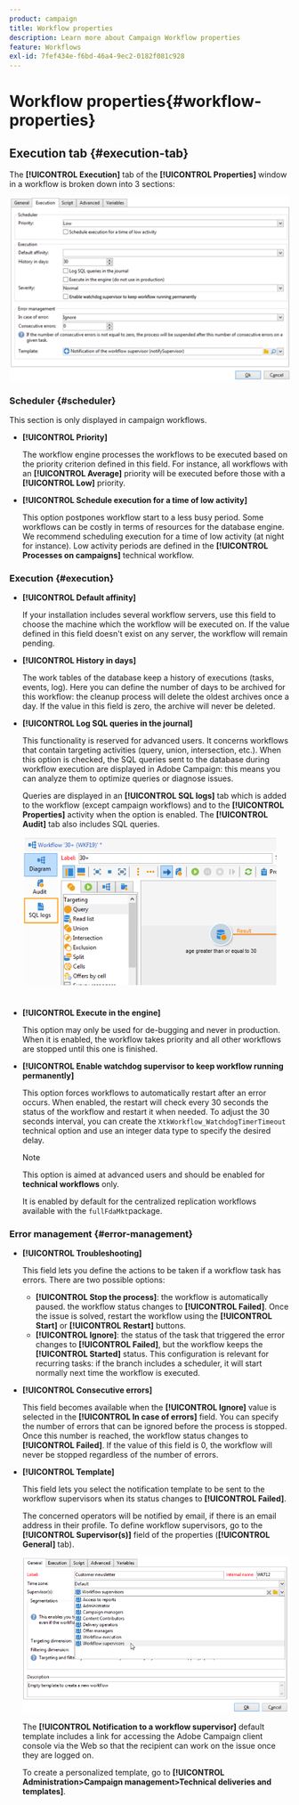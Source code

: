 ```yaml
---
product: campaign
title: Workflow properties
description: Learn more about Campaign Workflow properties
feature: Workflows
exl-id: 7fef434e-f6bd-46a4-9ec2-0182f081c928
---
```

# Workflow properties{#workflow-properties}

## Execution tab {#execution-tab}

The **[!UICONTROL Execution]** tab of the **[!UICONTROL Properties]** window in a workflow is broken down into 3 sections:

![](assets/wf_execution_tab.png)

### Scheduler {#scheduler}

This section is only displayed in campaign workflows.

* **[!UICONTROL Priority]**

  The workflow engine processes the workflows to be executed based on the priority criterion defined in this field. For instance, all workflows with an **[!UICONTROL Average]** priority will be executed before those with a **[!UICONTROL Low]** priority. 

* **[!UICONTROL Schedule execution for a time of low activity]**

  This option postpones workflow start to a less busy period. Some workflows can be costly in terms of resources for the database engine. We recommend scheduling execution for a time of low activity (at night for instance). Low activity periods are defined in the **[!UICONTROL Processes on campaigns]** technical workflow.

### Execution {#execution}

* **[!UICONTROL Default affinity]**

  If your installation includes several workflow servers, use this field to choose the machine which the workflow will be executed on. If the value defined in this field doesn't exist on any server, the workflow will remain pending.

* **[!UICONTROL History in days]**

  The work tables of the database keep a history of executions (tasks, events, log). Here you can define the number of days to be archived for this workflow: the cleanup process will delete the oldest archives once a day. If the value in this field is zero, the archive will never be deleted.

* **[!UICONTROL Log SQL queries in the journal]**

  This functionality is reserved for advanced users. It concerns workflows that contain targeting activities (query, union, intersection, etc.). When this option is checked, the SQL queries sent to the database during workflow execution are displayed in Adobe Campaign: this means you can analyze them to optimize queries or diagnose issues.

  Queries are displayed in an **[!UICONTROL SQL logs]** tab which is added to the workflow (except campaign workflows) and to the **[!UICONTROL Properties]** activity when the option is enabled. The **[!UICONTROL Audit]** tab also includes SQL queries. 

  ![](assets/wf_tab_log_sql.png)

* **[!UICONTROL Execute in the engine]**

  This option may only be used for de-bugging and never in production. When it is enabled, the workflow takes priority and all other workflows are stopped until this one is finished.

* **[!UICONTROL Enable watchdog supervisor to keep workflow running permanently]**

  This option forces workflows to automatically restart after an error occurs. When enabled, the restart will check every 30 seconds the status of the workflow and restart it when needed. To adjust the 30 seconds interval, you can create the `XtkWorkflow_WatchdogTimerTimeout` technical option and use an integer data type to specify the desired delay.

  >[!NOTE]
  >
  >This option is aimed at advanced users and should be enabled for **technical workflows** only.
  >
  >It is enabled by default for the centralized replication workflows available with the `fullFdaMkt`package.

### Error management {#error-management}

* **[!UICONTROL Troubleshooting]**

  This field lets you define the actions to be taken if a workflow task has errors. There are two possible options:

    * **[!UICONTROL Stop the process]**: the workflow is automatically paused. the workflow status changes to **[!UICONTROL Failed]**. Once the issue is solved, restart the workflow using the **[!UICONTROL Start]** or **[!UICONTROL Restart]** buttons.
    * **[!UICONTROL Ignore]**: the status of the task that triggered the error changes to **[!UICONTROL Failed]**, but the workflow keeps the **[!UICONTROL Started]** status. This configuration is relevant for recurring tasks: if the branch includes a scheduler, it will start normally next time the workflow is executed.

* **[!UICONTROL Consecutive errors]**

  This field becomes available when the **[!UICONTROL Ignore]** value is selected in the **[!UICONTROL In case of errors]** field. You can specify the number of errors that can be ignored before the process is stopped. Once this number is reached, the workflow status changes to **[!UICONTROL Failed]**. If the value of this field is 0, the workflow will never be stopped regardless of the number of errors.

* **[!UICONTROL Template]**

  This field lets you select the notification template to be sent to the workflow supervisors when its status changes to **[!UICONTROL Failed]**.

  The concerned operators will be notified by email, if there is an email address in their profile. To define workflow supervisors, go to the **[!UICONTROL Supervisor(s)]** field of the properties (**[!UICONTROL General]** tab).

  ![](assets/wf-properties_select-supervisors.png)

  The **[!UICONTROL Notification to a workflow supervisor]** default template includes a link for accessing the Adobe Campaign client console via the Web so that the recipient can work on the issue once they are logged on.

  To create a personalized template, go to **[!UICONTROL Administration>Campaign management>Technical deliveries and templates]**.
